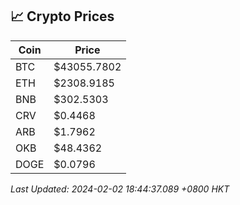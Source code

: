 ## 📈 Crypto Prices

| Coin | Price |
| ---- | ----- |
| BTC | $43055.7802 |
| ETH | $2308.9185 |
| BNB | $302.5303 |
| CRV | $0.4468 |
| ARB | $1.7962 |
| OKB | $48.4362 |
| DOGE | $0.0796 |

_Last Updated: 2024-02-02 18:44:37.089 +0800 HKT_